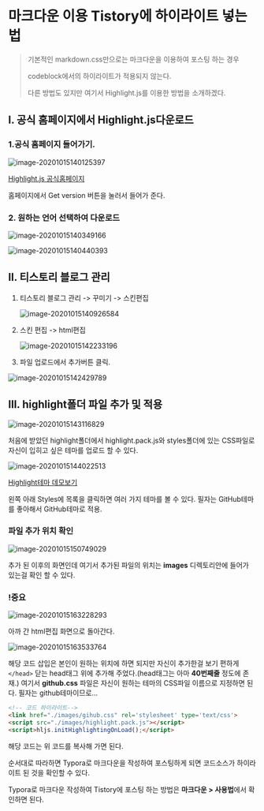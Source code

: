 # 마크다운 이용 Tistory에 하이라이트 넣는법

> 기본적인 markdown.css만으로는 마크다운을 이용하여 포스팅 하는 경우
>
> codeblock에서의 하이라이트가 적용되지 않는다.
>
> 다른 방법도 있지만 여기서 Highlight.js를 이용한 방법을 소개하겠다.





## l. 공식 홈페이지에서 Highlight.js다운로드

### 1.공식 홈페이지 들어가기.

![image-20201015140125397](https://i.loli.net/2020/10/15/ln8OYP1CLca9UAJ.png)

[Highlight.js 공식홈페이지][]

홈페이지에서 Get version 버튼을 눌러서 들어가 준다.



### 2. 원하는 언어 선택하여 다운로드

![image-20201015140349166](https://i.loli.net/2020/10/15/7lxg3HNUiJEkwsu.png)



![image-20201015140440393](https://i.loli.net/2020/10/15/lwY1EKJxegH7a2R.png)





## ll. 티스토리 블로그 관리

1. 티스토리 블로그 관리 -> 꾸미기 -> 스킨편집

   <img src="https://i.loli.net/2020/10/15/omXMWaTfSi51QqK.png" alt="image-20201015140926584" style="margin-left:0px; zoom: 100%;"  />

   

2. 스킨 편집 -> html편집

   ![image-20201015142233196](https://i.loli.net/2020/10/15/LN6zJKZBYMrel1h.png)

   

3.  파일 업로드에서 추가버튼 클릭.

   ![image-20201015142429789](https://i.loli.net/2020/10/15/CkdwXJAiZE2m7sO.png)





## lll. highlight폴더 파일 추가 및 적용

![image-20201015143116829](https://i.loli.net/2020/10/15/F286J5keXtWOmpd.png)

처음에 받았던 highlight폴더에서 highlight.pack.js와 styles폴더에 있는 CSS파일로 자신이 입히고 싶은 테마를 업로드 할 수 있다.



![image-20201015144022513](https://i.loli.net/2020/10/15/3qGcjLSCrxpmIQJ.png)

[Highlight테마 데모보기][]

왼쪽 아래 Styles에 목록을 클릭하면 여러 가지 테마를 볼 수 있다. 필자는 GitHub테마를 좋아해서 GitHub테마로 적용.



### 파일 추가 위치 확인

![image-20201015150749029](https://i.loli.net/2020/10/15/dunKaPA4IGWZUkf.png)

추가 된 이후의 화면인데 여기서 추가된 파일의 위치는 **images** 디렉토리안에 들어가 있는걸 확인 할 수 있다.



### !중요

![image-20201015163228293](https://i.loli.net/2020/10/15/3lU6ycva4CPbMEk.png)

아까 간 html편집 화면으로 돌아간다.



![image-20201015163533764](https://i.loli.net/2020/10/15/C7QfjEmusiI9JcK.png)

해당 코드 삽입은 본인이 원하는 위치에 하면 되지만 자신이 추가한걸 보기 편하게 `</head>` 닫는 head태그 위에 추가해 주었다.(head태그는 아마 **40번째줄** 정도에 존재.) 여기서 **github.css** 파일은 자신이 원하는 테마의 CSS파일 이름으로 지정하면 된다. 필자는 github테마이므로... 



```html
<!-- 코드 하이라이트-->
<link href="./images/gihub.css" rel='stylesheet' type='text/css'>
<script src="./images/highlight.pack.js"></script>
<script>hljs.initHighlightingOnLoad();</script>
```

해당 코드는 위 코드를 복사해 가면 된다.



순서대로 따라하면 Typora로 마크다운을 작성하여 포스팅하게 되면 코드소스가 하이라이트 된 것을 확인할 수 있다.

Typora로 마크다운 작성하여 Tistory에 포스팅 하는 방법은 **마크다운 > 사용법**에서 확인하면 된다.





[Highlight.js 공식홈페이지]: https://highlightjs.org/
[Highlight테마 데모보기]:https://highlightjs.org/static/demo/